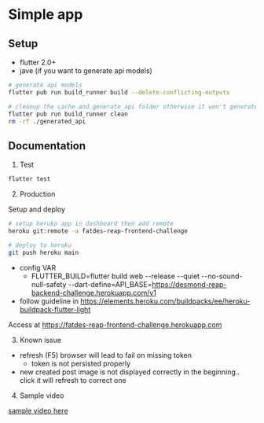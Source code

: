# Simple app

## Setup

- flutter 2.0+
- jave (if you want to generate api models)

```bash
# generate api models
flutter pub run build_runner build --delete-conflicting-outputs 

# cleanup the cache and generate_api folder otherwise it won't generate by default
flutter pub run build_runner clean
rm -rf ./generated_api
```

## Documentation

1. Test
```bash
flutter test
```

2. Production

Setup and deploy

```bash
# setup heruko app in dashboard then add remote
heroku git:remote -a fatdes-reap-frontend-challenge

# deploy to heroku 
git push heroku main
```

- config VAR
  - FLUTTER_BUILD=flutter build web --release --quiet --no-sound-null-safety --dart-define=API_BASE=https://desmond-reap-backend-challenge.herokuapp.com/v1
- follow guideline in https://elements.heroku.com/buildpacks/ee/heroku-buildpack-flutter-light

Access at https://fatdes-reap-frontend-challenge.herokuapp.com

3. Known issue

- refresh (F5) browser will lead to fail on missing token
  - token is not persisted properly 
- new created post image is not displayed correctly in the beginning.. click it will refresh to correct one

4. Sample video

[sample video here](sample.mov)
